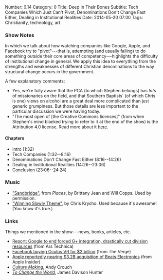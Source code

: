 Number: 0.14
Category: 0
Title: Deep in Their Bones
Subtitle: Tech Companies Which Just Can't Pivot, Denominations Don't Change Fast Either, Dealing in Institutional Realities
Date: 2014-05-20 07:00
Tags: Christianity, technology, art

### Show Notes

In which we talk about how watching companies like Google, Apple, and Facebook
try to "pivot"---that is, attempting (and usually failing) to do something
outside their core areas of competency---highlights the difficulty of
institutional change in general. We apply this idea to everything from the
strengths and weaknesses of different Christian denominations to the way
structural change occurs in the government.

A few explanatory comments:

  - Yes, we're fully aware that the PCA (to which Stephen belongs) has *lots* of
    missionaries on the field, and that Southern Baptists' (of which Chris is
    one) views on alcohol are a great deal more complicated than just generic
    grumpiness. But those details are less important to the particular
    discussion we were having today.
  - "The most open of [the Creative Commons licenses]" (from when Stephen's mind
    blanked trying to refer to it at the end of the show) is the Attribution 4.0
    license. Read more about it [here][license].
  
[license]: http://www.winningslowly.org/licenses.html

#### Chapters

  - Intro (1:32)
  - Tech Companies (1:32--8:16)
  - Denominations Don't Change Fast Either (8:16--14:26)
  - Dealing in Institutional Realities (14:26--23:06)
  - Conclusion (23:06--24:24)

### Music

  - ["Sandbridge"](http://willcopps.bandcamp.com), from _Places_, by Brittany
    Jean and Will Copps. Used by permission.
  - ["Winning Slowly Theme"](https://soundcloud.com/chriskrycho/winning-slowly),
    by Chris Krycho. Used because it's awesome! (You know it's true.)

### Links

Things we mentioned in the show---news, books, articles, etc.

  - [Report: Google to end forced G+ integration, drastically cut division resources](http://arstechnica.com/gadgets/2014/04/report-google-to-end-forced-g-integration-drastically-cut-division-resources/) (from Ars Technica)
  - [Facebook buying Oculus VR for $2 billion](http://www.theverge.com/2014/3/25/5547456/facebook-buying-oculus-for-2-billion) (from The Verge)
  - [Apple reportedly nearing $3.2B acquisition of Beats Electronics](http://appleinsider.com/articles/14/05/08/apple-reportedly-nearing-32-billion-buy-for-beats-electronics) (from Apple Insider)
  - [_Culture Making_](http://www.amazon.com/Culture-Making-Recovering-Creative-Calling-ebook/dp/B001IDYIMY/), Andy Crouch
  - [_To Change the World_](http://www.amazon.com/Change-World-Tragedy-Possibility-Christianity-ebook/dp/B003TWNDVY/), James Davison Hunter